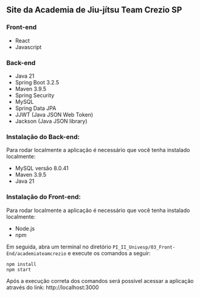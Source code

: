 ## Site da Academia de Jiu-jítsu Team Crezio SP

### Front-end
* React
* Javascript

### Back-end
* Java 21
* Spring Boot 3.2.5
* Maven 3.9.5
* Spring Security
* MySQL
* Spring Data JPA
* JJWT (Java JSON Web Token)
* Jackson (Java JSON library)

### Instalação do Back-end:
Para rodar localmente a aplicação é necessário que você tenha instalado localmente:
* MySQL versão 8.0.41
* Maven 3.9.5
* Java 21


### Instalação do Front-end:
Para rodar localmente a aplicação é necessário que você tenha instalado localmente:
* Node.js
* npm

Em seguida, abra um terminal no diretório ```PI_II_Univesp/03_Front-End/academiateamcrezio``` e execute os comandos a seguir:
```shell
npm install
npm start
```
Após a execução correta dos comandos será possível acessar a aplicação através do link: http://localhost:3000